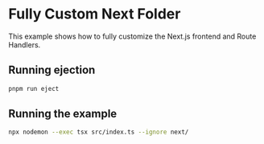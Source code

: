# Fully Custom Next Folder

This example shows how to fully customize the Next.js frontend and Route Handlers.

## Running ejection

```bash
pnpm run eject
```

## Running the example

```bash
npx nodemon --exec tsx src/index.ts --ignore next/
```
